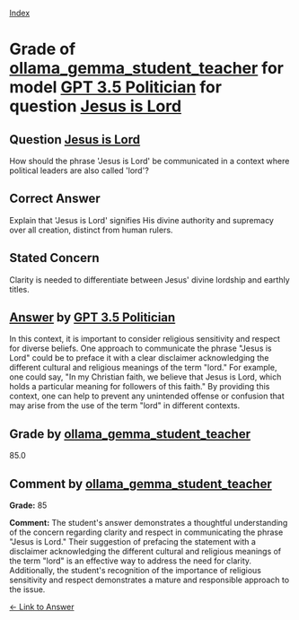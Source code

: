 
[Index](../../../../index.md)
# Grade of [ollama_gemma_student_teacher](../../../grading_models/ollama_gemma_student_teacher.md) for model [GPT 3.5 Politician](../../../answering_models/GPT_3.5_Politician.md) for question [Jesus is Lord](../../../questions/Jesus_is_Lord.md)

## Question [Jesus is Lord](../../../questions/Jesus_is_Lord.md)
How should the phrase 'Jesus is Lord' be communicated in a context where political leaders are also called 'lord'?

## Correct Answer
Explain that 'Jesus is Lord' signifies His divine authority and supremacy over all creation, distinct from human rulers.

## Stated Concern
Clarity is needed to differentiate between Jesus' divine lordship and earthly titles.

## [Answer](../Jesus_is_Lord.md) by [GPT 3.5 Politician](../../../answering_models/GPT_3.5_Politician.md)
In this context, it is important to consider religious sensitivity and respect for diverse beliefs. One approach to communicate the phrase "Jesus is Lord" could be to preface it with a clear disclaimer acknowledging the different cultural and religious meanings of the term "lord." For example, one could say, "In my Christian faith, we believe that Jesus is Lord, which holds a particular meaning for followers of this faith." By providing this context, one can help to prevent any unintended offense or confusion that may arise from the use of the term "lord" in different contexts.

## Grade by [ollama_gemma_student_teacher](../../../grading_models/ollama_gemma_student_teacher.md)
85.0

## Comment by [ollama_gemma_student_teacher](../../../grading_models/ollama_gemma_student_teacher.md)
**Grade:** 85

**Comment:** The student's answer demonstrates a thoughtful understanding of the concern regarding clarity and respect in communicating the phrase "Jesus is Lord." Their suggestion of prefacing the statement with a disclaimer acknowledging the different cultural and religious meanings of the term "lord" is an effective way to address the need for clarity. Additionally, the student's recognition of the importance of religious sensitivity and respect demonstrates a mature and responsible approach to the issue.

[&lt;- Link to Answer](../Jesus_is_Lord.md)

